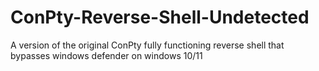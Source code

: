# ConPty-Reverse-Shell-Undetected
A version of the original ConPty fully functioning reverse shell that bypasses windows defender on windows 10/11

